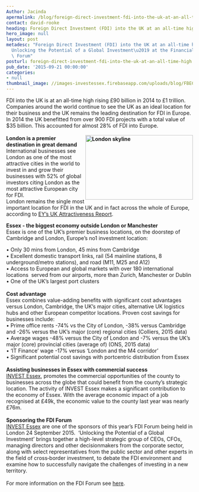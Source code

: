 ```yaml
---
Author: Jacinda
apermalink: /blog/foreign-direct-investment-fdi-into-the-uk-at-an-all-time-high
contact: david-rooke
heading: Foreign Direct Investment (FDI) into the UK at an all-time high
hero_image: null
layout: post
metadesc: "Foreign Direct Investment (FDI) into the UK at an all-time high, \u2018\
  Unlocking the Potential of a Global Investment\u2019 at the Financial Times FDI\
  \ Forum"
posturl: foreign-direct-investment-fdi-into-the-uk-at-an-all-time-high
pub_date: '2015-09-21 00:00:00'
categories:
- null
thumbnail_image: //images-investessex.firebaseapp.com/uploads/blog/FBEC2361.JPG
---
```


<p>FDI into the UK is at an all-time high rising £90 billion in 2014 to £1 trillion.  Companies around the world continue to see the UK as an ideal location for their business and the UK remains the leading destination for FDI in Europe. In 2014 the UK benefitted from over 900 FDI projects with a total value of $35 billion. This accounted for almost 28% of FDI into Europe.<br/><br/><strong><img alt='London skyline' src='//images-investessex.firebaseapp.com/uploads/blog/London_skyline.jpg' style='float:right; height:174px; width:290px'/>London is a premier destination in great demand</strong><br/>International businesses see London as one of the most attractive cities in the world to invest in and grow their businesses with 52% of global investors citing London as the most attractive European city for FDI.<br/>London remains the single most important location for FDI in the UK and in fact across the whole of Europe, according to <a href='http://www.ey.com/UK/en/Newsroom/News-releases/15-05-27---London-is-the-number-one-location-for-inward-investment-in-the-UK-and-Europe' target='_blank'>EY’s UK Attractiveness Report</a>.</p><p><strong>Essex - the biggest economy outside London or Manchester</strong><br/>Essex is one of the UK’s premier business locations, on the doorstep of Cambridge and London, Europe’s no1 investment location:</p><p>• Only 30 mins from London, 45 mins from Cambridge<br/>• Excellent domestic transport links, rail (54 mainline stations, 8 underground/metro stations), and road (M11, M25 and A12)<br/>• Access to European and global markets with over 180 international locations  served from our airports, more than Zurich, Manchester or Dublin<br/>• One of the UK’s largest port clusters<br/><br/><strong>Cost advantage </strong><br/>Essex combines value-adding benefits with significant cost advantages versus London, Cambridge, the UK’s major cities, alternative UK logistics hubs and other European competitor locations. Proven cost savings for businesses include:<br/>• Prime office rents -74% vs the City of London, -38% versus Cambridge and -26% versus the UK’s major (core) regional cities (Colliers, 2015 data)<br/>• Average wages -48% versus the City of London and -7% versus the UK’s major (core) provincial cities (average of) (ONS, 2015 data)<br/>• ‘IT Finance’ wage -17% versus ‘London and the M4 corridor’<br/>• Significant potential cost savings with portcentric distribution from Essex<br/><br/><strong>Assisting businesses in Essex with commercial success</strong><br/><a href='http://www.investessex.co.uk/' target='_blank'>INVEST Essex</a>, promotes the commercial opportunities of the county to businesses across the globe that could benefit from the county’s strategic location. The activity of INVEST Essex makes a significant contribution to the economy of Essex. With the average economic impact of a job recognised at £49k, the economic value to the county last year was nearly £76m.<br/><br/><strong>Sponsoring the FDI Forum</strong><br/><a href='http://www.investessex.co.uk/' target='_blank'>INVEST Essex</a> are one of the sponsors of this year’s FDI Forum being held in London 24 September 2015.  ‘Unlocking the Potential of a Global Investment’ brings together a high-level strategic group of CEOs, CFOs, managing directors and other decision­makers from the corporate sector, along with select representatives from the public sector and other experts in the field of cross‐border investment, to debate the FDI environment and examine how to successfully navigate the challenges of investing in a new territory.<br/><br/>For more information on the FDI Forum see <a href='https://live.ft.com/Events/2015/fDi-Forum-2015' target='_blank'>here</a>.</p>